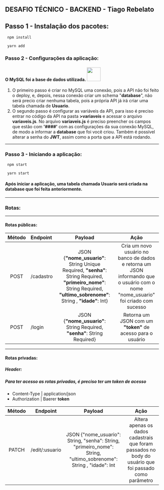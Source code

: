 ## DESAFIO TÉCNICO - BACKEND - Tiago Rebelato

## Passo 1 - Instalação dos pacotes:
~~~nodejs
 npm install
~~~

~~~nodejs
 yarn add
~~~



### Passo 2 - Configurações da aplicação:
#### O **MySQL** foi a base de dados utilizada. <img src="https://marcas-logos.net/wp-content/uploads/2020/11/MySQL-logo.png" width="45" height="45" />
1. O primeiro passo é criar no MySQL uma conexão, pois a API não foi feito o deploy, e, depois, nessa conexão criar um schema "**database**", não será precio criar nenhuma tabela, pois a própria API já irá criar uma tabela chamada de **Usuario**.
2. O segundo passo é configurar as variáveis da API, para isso é preciso entrar no código da API na pasta **>variaveis** e acessar o arquivo **variaveis.js**. No arquivo **variaveis.js** é preciso preencher os campos  que estão com **'####'** com as configurações da sua conexão MySQL, de modo a informar a **database** que foi você criou. Também é possível alterar a senha do **JWT**, assim como a porta que a API está rodando. 

<hr></hr>

### Passo 3 - Iniciando a aplicação:

~~~nodejs
 npm start
~~~

~~~nodejs
 yarn start
~~~

#### Após iniciar a aplicação, uma tabela chamada **Usuario** será criada na **database** que foi feita anteriormente.

<hr></hr>

### Rotas:
<hr></hr>

#### Rotas públicas:

**Método** | **Endpoint** | **Payload** | **Ação**
:---------: | :------ | :-------: | :----:
POST | /cadastro | JSON {**"nome_usuario"**: String Unique Required,  **"senha"**: String Required, **"primeiro_nome"**: String Required, **"ultimo_sobrenome"**: String , **"idade"**: Int} |Cria um novo usuário no banco de dados e retorna um JSON informando que o usuário com o nome "nome_usuario" foi criado com sucesso
POST | /login | JSON {**"nome_usuario"**: String Required, **"senha"**: String Required}|Retorna um JSON com um **"token"** de acesso para o usuário
<hr></hr>

#### Rotas privadas:



##### **Header**:
##### Para ter acesso as rotas privadas, é preciso ter um **token** de acesso

 * Content-Type | application/json
 * Authorization | Baerer **token**


**Método** | **Endpoint** | **Payload** | **Ação**
:---------: | :------: | :-------: | :----:
PATCH| /edit/:usuario | JSON {"nome_usuario": String,  "senha": String, "primeiro_nome": String, "ultimo_sobrenome": String , "idade": Int | Altera apenas os dados cadastrais que foram passados no body do usuário que foi passado como parâmetro

